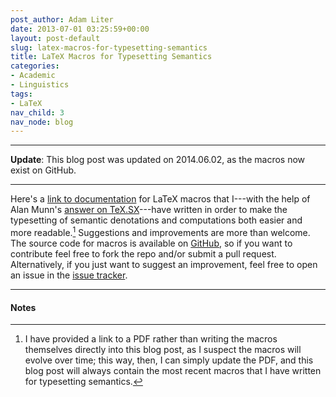 ```yaml
---
post_author: Adam Liter
date: 2013-07-01 03:25:59+00:00
layout: post-default
slug: latex-macros-for-typesetting-semantics
title: LaTeX Macros for Typesetting Semantics
categories:
- Academic
- Linguistics
tags:
- LaTeX
nav_child: 3
nav_node: blog
---
```


* * * 
**Update**: This blog post was updated on 2014.06.02, as the macros now exist on GitHub.
* * * 

Here's a [link to documentation][lingsemDoc] for LaTeX macros that I---with the help of Alan Munn's [answer on TeX.SX][AlanAnswer]---have written in order to make the typesetting of semantic denotations and computations both easier and more readable.[^1] Suggestions and improvements are more than welcome. The source code for macros is available on [GitHub][GitHub], so if you want to contribute feel free to fork the repo and/or submit a pull request. Alternatively, if you just want to suggest an improvement, feel free to open an issue in the [issue tracker][issues].

* * * 

#### Notes

[^1]: I have provided a link to a PDF rather than writing the macros themselves directly into this blog post, as I suspect the macros will evolve over time; this way, then, I can simply update the PDF, and this blog post will always contain the most recent macros that I have written for typesetting semantics.

[lingsemDoc]: http://adamliter.org/content/LaTeX/lingsem-doc.pdf
[AlanAnswer]: http://tex.stackexchange.com/questions/121605/macro-for-typesetting-semantic-denotations-linguistics
[GitHub]: https://github.com/adamliter/lingsem
[issues]: https://github.com/adamliter/lingsem/issues